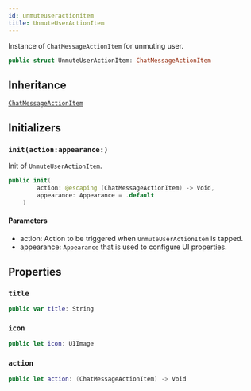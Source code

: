 ```yaml
---
id: unmuteuseractionitem 
title: UnmuteUserActionItem
--- 
```


Instance of `ChatMessageActionItem` for unmuting user.

``` swift
public struct UnmuteUserActionItem: ChatMessageActionItem 
```

## Inheritance

[`ChatMessageActionItem`](ChatMessageActionItem)

## Initializers

### `init(action:appearance:)`

Init of `UnmuteUserActionItem`.

``` swift
public init(
        action: @escaping (ChatMessageActionItem) -> Void,
        appearance: Appearance = .default
    ) 
```

#### Parameters

  - action: Action to be triggered when `UnmuteUserActionItem` is tapped.
  - appearance: `Appearance` that is used to configure UI properties.

## Properties

### `title`

``` swift
public var title: String 
```

### `icon`

``` swift
public let icon: UIImage
```

### `action`

``` swift
public let action: (ChatMessageActionItem) -> Void
```
